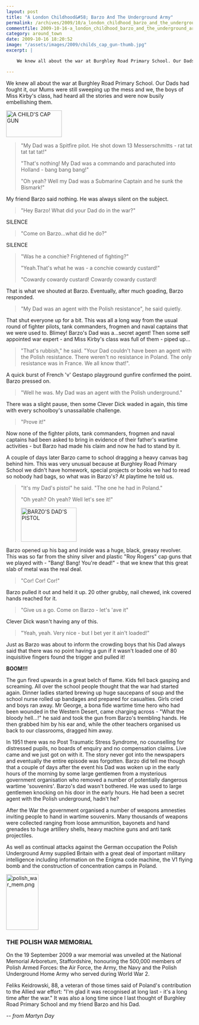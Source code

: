 ```yaml
---
layout: post
title: "A London Childhood&#58; Barzo And The Underground Army"
permalink: /archives/2009/10/a_london_childhood_barzo_and_the_underground_army.html
commentfile: 2009-10-16-a_london_childhood_barzo_and_the_underground_army
category: around_town
date: 2009-10-16 18:20:52
image: "/assets/images/2009/childs_cap_gun-thumb.jpg"
excerpt: |

    We knew all about the war at Burghley Road Primary School. Our Dads had fought it, our Mums were still sweeping up the mess and we, the boys of Miss Kirby's class, had heard all the stories and were now busily embellishing them.

---
```


We knew all about the war at Burghley Road Primary School. Our Dads had fought it, our Mums were still sweeping up the mess and we, the boys of Miss Kirby's class, had heard all the stories and were now busily embellishing them.

<a href="/assets/images/2009/childs_cap_gun.jpg"><img alt=" A CHILD'S CAP GUN" src="/assets/images/2009/childs_cap_gun-thumb.jpg" width="150" height="72" class="right" /></a>

> "My Dad was a Spitfire pilot. He shot down 13 Messerschmitts - rat tat tat tat tat!"
>
>  "That's nothing! My Dad was a commando and parachuted into Holland - bang bang bang!"
>
>  "Oh yeah? Well my Dad was a Submarine Captain and he sunk the Bismark!"
>
 My friend Barzo said nothing. He was always silent on the subject.

> "Hey Barzo! What did your Dad do in the war?"

SILENCE

> "Come on Barzo...what did he do?"

SILENCE

> "Was he a conchie? Frightened of fighting?"
>
>  "Yeah.That's what he was - a conchie cowardy custard!"
>
>  "Cowardy cowardy custard! Cowardy cowardy custard!
>
 That is what we shouted at Barzo. Eventually, after much goading, Barzo responded.

> "My Dad was an agent with the Polish resistance", he said quietly.

That shut everyone up for a bit. This was all a long way from the usual round of fighter pilots, tank commanders, frogmen and naval captains that we were used to. Blimey! Barzo's Dad was a...secret agent! Then some self appointed war expert - and Miss Kirby's class was full of them - piped up...

> "That's rubbish," he said. "Your Dad couldn't have been an agent with the Polish resistance. There weren't no resistance in Poland. The only resistance was in France. We all know that!".

A quick burst of French 'v' Gestapo playground gunfire confirmed the point. Barzo pressed on.

> "Well he was. My Dad was an agent with the Polish underground."

There was a slight pause, then some Clever Dick waded in again, this time with every schoolboy's unassailable challenge.

> "Prove it!"

Now none of the fighter pilots, tank commanders, frogmen and naval captains had been asked to bring in evidence of their father's wartime activities - but Barzo had made his claim and now he had to stand by it.

A couple of days later Barzo came to school dragging a heavy canvas bag behind him. This was very unusual because at Burghley Road Primary School we didn't have homework, special projects or books we had to read so nobody had bags, so what was in Barzo's? At playtime he told us.

> "It's my Dad's pistol" he said. "The one he had in Poland."
>
>  "Oh yeah? Oh yeah? Well let's see it!"
>
>  <a href="/assets/images/2009/barzo_pistol.png"><img alt="BARZO'S DAD'S PISTOL" src="/assets/images/2009/barzo_pistol-thumb.png" width="150" height="92" class="right" /></a>
>
>
 Barzo opened up his bag and inside was a huge, black, greasy revolver. This was so far from the shiny silver and plastic "Roy Rogers" cap guns that we played with - "Bang! Bang! You're dead!" - that we knew that this great slab of metal was the real deal.

> "Cor! Cor! Cor!"

Barzo pulled it out and held it up. 20 other grubby, nail chewed, ink covered hands reached for it.

> "Give us a go. Come on Barzo - let's 'ave it"

Clever Dick wasn't having any of this.

> "Yeah, yeah. Very nice - but I bet yer it ain't loaded!"

Just as Barzo was about to inform the crowding boys that his Dad always said that there was no point having a gun if it wasn't loaded one of 80 inquisitive fingers found the trigger and pulled it!

**BOOM!!!**

The gun fired upwards in a great belch of flame. Kids fell back gasping and screaming. All over the school people thought that the war had started again. Dinner ladies started brewing up huge saucepans of soup and the school nurse rolled up bandages and prepared for casualties. Girls cried and boys ran away. Mr George, a bona fide wartime time hero who had been wounded in the Western Desert, came charging across - "What the bloody hell...!" he said and took the gun from Barzo's trembling hands. He then grabbed him by his ear and, while the other teachers organised us back to our classrooms, dragged him away.

In 1951 there was no Post Traumatic Stress Syndrome, no counselling for distressed pupils, no boards of enquiry and no compensation claims. Live came and we just got on with it. The story never got into the newspapers and eventually the entire episode was forgotten. Barzo did tell me though that a couple of days after the event his Dad was woken up in the early hours of the morning by some large gentlemen from a mysterious government organisation who removed a number of potentially dangerous wartime 'souvenirs'. Barzo's dad wasn't bothered. He was used to large gentlemen knocking on his door in the early hours. He had been a secret agent with the Polish underground, hadn't he?

<div markdown="1" class="box">
After the War the government organised a number of weapons amnesties inviting people to hand in wartime souvenirs. Many thousands of weapons were collected ranging from loose ammunition, bayonets and hand grenades to huge artillery shells, heavy machine guns and anti tank projectiles.

As well as continual attacks against the German occupation the Polish Underground Army supplied Britain with a great deal of important military intelligence including information on the Enigma code machine, the V1 flying bomb and the construction of concentration camps in Poland.

</div>
<a href="/assets/images/2009/polish_war_mem.png"><img alt="polish_war_mem.png" src="/assets/images/2009/polish_war_mem-thumb.png" width="87" height="150" class="photo right" /></a>

### THE POLISH WAR MEMORIAL

On the 19 September 2009 a war memorial was unveiled at the National Memorial Arboretum, Staffordshire, honouring the 500,000 members of Polish Armed Forces: the Air Force, the Army, the Navy and the Polish Underground Home Army who served during World War 2.

Feliks Keidrowski, 88, a veteran of those times said of Poland's contribution to the Allied war effort: "I'm glad it was recognised at long last - it's a long time after the war." It was also a long time since I last thought of Burghley Road Primary School and my friend Barzo and his Dad.

<cite>-- from Martyn Day</cite>
